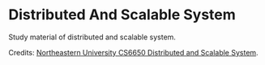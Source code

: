 # Distributed And Scalable System
Study material of distributed and scalable system.

Credits: [Northeastern University CS6650 Distributed and Scalable System](https://github.com/gortonator/bsds-6650).